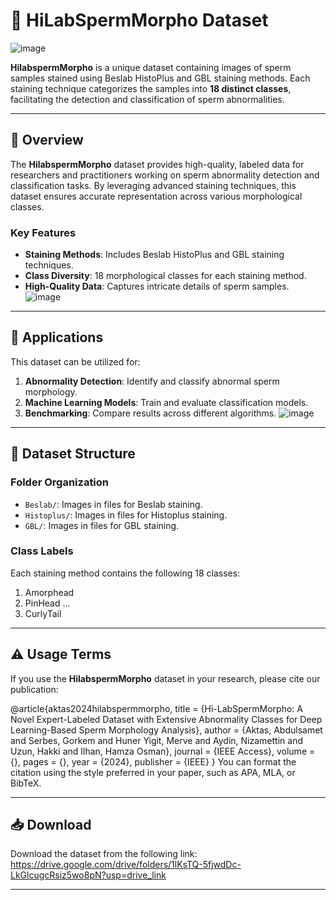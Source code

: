 # 🧬 HiLabSpermMorpho Dataset

![image](https://github.com/user-attachments/assets/520e3f0e-6828-4a3f-a13e-1ca80c9c7f1f)

**HilabspermMorpho** is a unique dataset containing images of sperm samples stained using Beslab HistoPlus and GBL staining methods. 
Each staining technique categorizes the samples into **18 distinct classes**, facilitating the detection and classification of sperm abnormalities.

---

## 📖 Overview

The **HilabspermMorpho** dataset provides high-quality, labeled data for researchers and practitioners working on sperm abnormality detection and classification tasks. By leveraging advanced staining techniques, this dataset ensures accurate representation across various morphological classes.

### **Key Features**
- **Staining Methods**: Includes Beslab HistoPlus and GBL staining techniques.
- **Class Diversity**: 18 morphological classes for each staining method.
- **High-Quality Data**: Captures intricate details of sperm samples.
![image](https://github.com/user-attachments/assets/7447f3d8-077c-49f5-bcf1-254c4c6665b9)


---

## 🔬 Applications

This dataset can be utilized for:
1. **Abnormality Detection**: Identify and classify abnormal sperm morphology.
2. **Machine Learning Models**: Train and evaluate classification models.
3. **Benchmarking**: Compare results across different algorithms.
![image](https://github.com/user-attachments/assets/7a70d945-e08b-4f4b-9c1f-7ee8d3f36138)

---

## 📂 Dataset Structure

### **Folder Organization**
- `Beslab/`: Images in files for Beslab staining.
- `Histoplus/`: Images in files for Histoplus staining.
- `GBL/`: Images in files for GBL staining.

### **Class Labels**
Each staining method contains the following 18 classes:
1. Amorphead
2. PinHead
...  
18. CurlyTail
---

## ⚠️ Usage Terms

If you use the **HilabspermMorpho** dataset in your research, please cite our publication:

@article{aktas2024hilabspermmorpho,
  title     = {Hi-LabSpermMorpho: A Novel Expert-Labeled Dataset with Extensive Abnormality Classes for Deep Learning-Based Sperm Morphology Analysis},
  author    = {Aktas, Abdulsamet and Serbes, Gorkem and Huner Yigit, Merve and Aydin, Nizamettin and Uzun, Hakki and Ilhan, Hamza Osman},
  journal   = {IEEE Access},
  volume    = {},
  pages     = {},
  year      = {2024},
  publisher = {IEEE}
}
You can format the citation using the style preferred in your paper, such as APA, MLA, or BibTeX.

---

## 📥 Download

Download the dataset from the following link:  
https://drive.google.com/drive/folders/1lKsTQ-5fjwdDc-LkGlcugcRsiz5wo8pN?usp=drive_link

---
